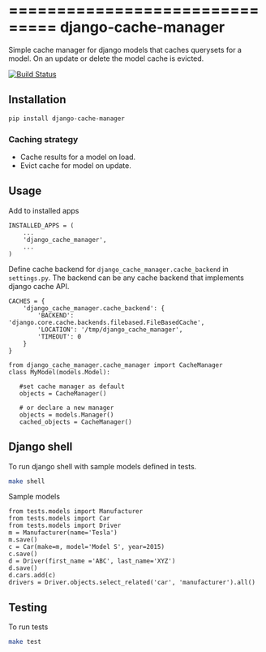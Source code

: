 ===============================
django-cache-manager
===============================

Simple cache manager for django models that caches querysets for a model. On an update or delete the model cache is 
evicted.


[![Build Status](https://travis-ci.org/vijaykatam/django-cache-manager.svg?branch=initial)](https://travis-ci.org/vijaykatam/django-cache-manager)

## Installation

```sh
pip install django-cache-manager
```

### Caching strategy
* Cache results for a model on load.
* Evict cache for model on update.


## Usage

Add to installed apps
```
INSTALLED_APPS = (
    ...
    'django_cache_manager',
    ...
)
```
Define cache backend for `django_cache_manager.cache_backend` in `settings.py`. The backend can be any cache backend 
that implements django cache API.

```
CACHES = {
    'django_cache_manager.cache_backend': {
        'BACKEND': 'django.core.cache.backends.filebased.FileBasedCache',
        'LOCATION': '/tmp/django_cache_manager',
        'TIMEOUT': 0
    }
}
```

```
from django_cache_manager.cache_manager import CacheManager
class MyModel(models.Model):
   
   #set cache manager as default
   objects = CacheManager()

   # or declare a new manager
   objects = models.Manager()
   cached_objects = CacheManager()
```   


## Django shell
To run django shell with sample models defined in tests.
```sh
make shell
```
Sample models
```
from tests.models import Manufacturer
from tests.models import Car
from tests.models import Driver
m = Manufacturer(name='Tesla')
m.save()
c = Car(make=m, model='Model S', year=2015)
c.save()
d = Driver(first_name ='ABC', last_name='XYZ')
d.save()
d.cars.add(c)
drivers = Driver.objects.select_related('car', 'manufacturer').all()
```

## Testing 

To run tests

```sh
make test
```



